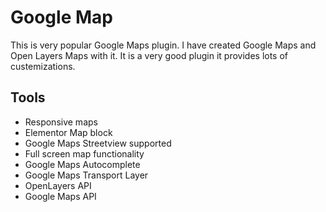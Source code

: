 
# Google Map

This is very popular Google Maps plugin. I have created Google Maps and Open Layers Maps with it.
It is a very good plugin it provides lots of custemizations. 
## Tools

- Responsive maps
- Elementor Map block
- Google Maps Streetview supported
- Full screen map functionality
- Google Maps Autocomplete
- Google Maps Transport Layer
- OpenLayers API
- Google Maps API
